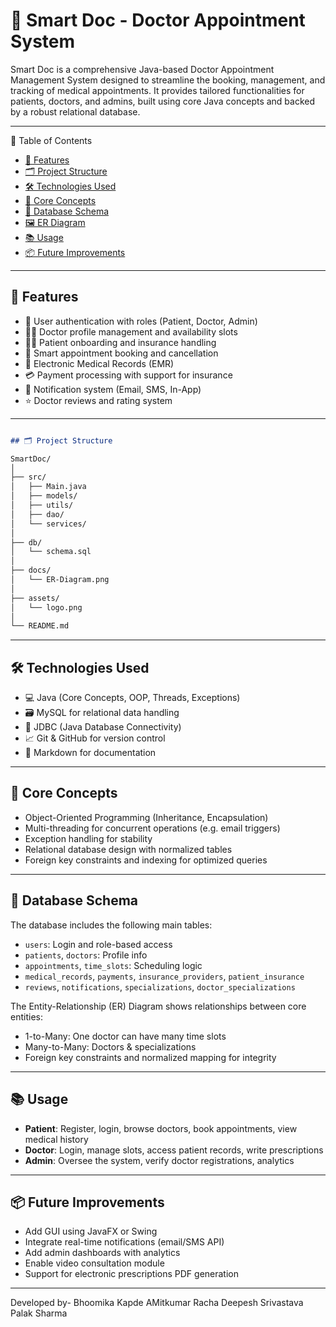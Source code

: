 # 🏥 Smart Doc - Doctor Appointment System
Smart Doc is a comprehensive Java-based Doctor Appointment Management System designed to streamline the booking, management, and tracking 
of medical appointments. It provides tailored functionalities for patients, doctors, and admins, built using core Java concepts and backed by a robust relational database.

---

 📌 Table of Contents

- [🚀 Features](#-features)
- [🗂️ Project Structure](#️-project-structure)
- [🛠️ Technologies Used](#️-technologies-used)
- [🧠 Core Concepts](#-core-concepts)
- [🧱 Database Schema](#-database-schema)
- [🖼️ ER Diagram](#️-er-diagram)
- [📚 Usage](#-usage)
- [📦 Future Improvements](#-future-improvements)

---

 ## 🚀 Features

- 🔐 User authentication with roles (Patient, Doctor, Admin)
- 👨‍⚕️ Doctor profile management and availability slots
- 🧑‍💻 Patient onboarding and insurance handling
- 📅 Smart appointment booking and cancellation
- 💊 Electronic Medical Records (EMR)
- 💳 Payment processing with support for insurance
- 📢 Notification system (Email, SMS, In-App)
- ⭐ Doctor reviews and rating system


---
```markdown

## 🗂️ Project Structure

SmartDoc/
│
├── src/
│   ├── Main.java
│   ├── models/
│   ├── utils/
│   ├── dao/
│   └── services/
│
├── db/
│   └── schema.sql
│
├── docs/
│   └── ER-Diagram.png
│
├── assets/
│   └── logo.png
│
└── README.md
```

---

## 🛠️ Technologies Used

- 💻 Java (Core Concepts, OOP, Threads, Exceptions)
- 🗃️ MySQL for relational data handling
- 🧠 JDBC (Java Database Connectivity)
- 📈 Git & GitHub for version control
- 📄 Markdown for documentation

---

## 🧠 Core Concepts

- Object-Oriented Programming (Inheritance, Encapsulation)
- Multi-threading for concurrent operations (e.g. email triggers)
- Exception handling for stability
- Relational database design with normalized tables
- Foreign key constraints and indexing for optimized queries

---

## 🧱 Database Schema

The database includes the following main tables:

- `users`: Login and role-based access
- `patients`, `doctors`: Profile info
- `appointments`, `time_slots`: Scheduling logic
- `medical_records`, `payments`, `insurance_providers`, `patient_insurance`
- `reviews`, `notifications`, `specializations`, `doctor_specializations`


The Entity-Relationship (ER) Diagram shows relationships between core entities:
- 1-to-Many: One doctor can have many time slots
- Many-to-Many: Doctors & specializations
- Foreign key constraints and normalized mapping for integrity

---

## 📚 Usage

- **Patient**: Register, login, browse doctors, book appointments, view medical history
- **Doctor**: Login, manage slots, access patient records, write prescriptions
- **Admin**: Oversee the system, verify doctor registrations, analytics

---

## 📦 Future Improvements

- Add GUI using JavaFX or Swing
- Integrate real-time notifications (email/SMS API)
- Add admin dashboards with analytics
- Enable video consultation module
- Support for electronic prescriptions PDF generation

---


Developed by- 
Bhoomika Kapde
AMitkumar Racha
Deepesh Srivastava
Palak Sharma
